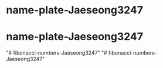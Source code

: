 # name-plate-Jaeseong3247
# name-plate-Jaeseong3247
"# fibonacci-numbers-Jaeseong3247" 
"# fibonacci-numbers-Jaeseong3247" 
